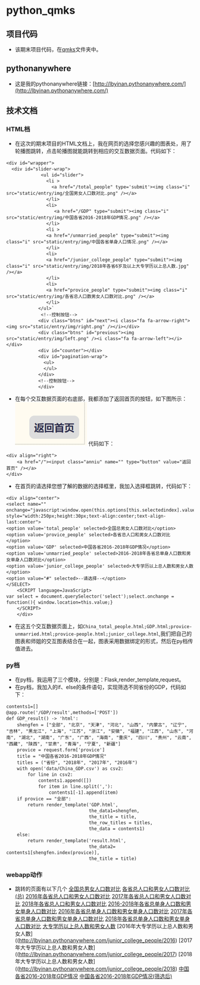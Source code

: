 # python_qmks
## 项目代码
* 该期末项目代码，在[qmks](https://github.com/luobyinan/python_qmks/tree/master/qmks)文件夹中。
## pythonanywhere
* 这是我的pythonanywhere链接：[http://lbyinan.pythonanywhere.com/](http://lbyinan.pythonanywhere.com/)
## 技术文档
### HTML档
* 在这次的期末项目的HTML文档上，我在网页的选择您感兴趣的图表处，用了轮播图跳转，点击轮播图就能跳转到相应的交互数据页面。代码如下：
```
<div id="wrapper">
  <div id="slider-wrap">
             <ul id="slider">
               <li >
                 <a href="/total_people" type='submit'><img class="i" src="static/entry/img/全国男女人口数对比.png" /></a>
               </li>
               <li>
                  <a href="/GDP" type="submit"><img class="i" src="static/entry/img/中国各省2016-2018年GDP情况.png" /></a>
               </li>
               <li >
               <a href="/unmarried_people" type="submit"><img class="i" src="static/entry/img/中国各省单身人口情况.png" /></a>
               </li>
               <li>
               <a href="/junior_college_people" type="submit"><img class="i" src="static/entry/img/2018年各省6岁及以上大专学历以上总人数.jpg" /></a>
               </li>
               <li>
               <a href="provice_people" type="submit"><img class="i" src="static/entry/img/各省总人口数男女人口数对比.png" /></a>
               </li>
            </ul>`
             <!--控制按钮-->
            <div class="btns" id="next"><i class="fa fa-arrow-right"><img src="static/entry/img/right.png" /></i></div>
            <div class="btns" id="previous"><img src="static/entry/img/left.png" /><i class="fa fa-arrow-left"></i></div>
            <div id="counter"></div>
            <div id="pagination-wrap">
              <ul>
              </ul>
            </div>
            <!--控制按钮-->
  			</div>
```

* 在每个交互数据页面的右底部，我都添加了返回首页的按钮，如下图所示：
![button](img/button.png)
代码如下：

```
<div align="right">
    <a href="/"><input class="anniu" name="" type="button" value="返回首页" /></a>
</div>
```

* 在首页的请选择您想了解的数据的选择框里，我加入选择框跳转，代码如下：
```
<div align="center">
<select name="" onchange="javascript:window.open(this.options[this.selectedindex].value)" style="width:250px;height:30px;text-align:center;text-align-last:center">
<option value='total_people' selected>全国总男女人口数对比</option>
<option value='provice_people' selected>各省总人口和男女人口数对比</option>
<option value='GDP' selected>中国各省2016-2018年GDP情况</option>
<option value='unmarried_people' selected>2016-2018年各省总单身人口数和男女单身人口数对比</option>
<option value='junior_college_people' selected>大专学历以上总人数和男女人数</option>
<option value="#" selected>--请选择--</option>
</SELECT>
    <SCRIPT language=JavaScript>
var select = document.querySelector('select');select.onchange = function(){	window.location=this.value;}
    </SCRIPT>
    </div>
```

* 在这五个交互数据页面上，如```China_total_people.html;GDP.html;provice-unmarried.html;provice-people.html;junior_college.html```,我们把自己的图表和师姐的交互图表结合在一起，图表采用数据绑定的形式，然后在py档传值进去。
### py档
* 在py档，我运用了三个模块，分别是：Flask,render_template,request。
* 在py档，我加入的if、else的条件语句，实现筛选不同省份的GDP，代码如下：
```
contents1=[]
@app.route('/GDP/result',methods=['POST'])
def GDP_result() -> 'html':
    shengfen = ["全部", "北京", "天津", "河北", "山西", "内蒙古", "辽宁", "吉林", "黑龙江", "上海", "江苏", "浙江", "安徽", "福建", "江西", "山东", "河南", "湖北", "湖南", "广东", "广西", "海南", "重庆", "四川", "贵州", "云南", "西藏", "陕西", "甘肃", "青海", "宁夏", "新疆"]
    provice = request.form['provice']
    title = "中国各省2016-2018年GDP情况"
    titles = ("省份", "2018年", "2017年", "2016年")
    with open('data/China_GDP.csv') as csv2:
        for line in csv2:
            contents1.append([])
            for item in line.split(','):
                contents1[-1].append(item)
    if provice == "全部":
        return render_template('GDP.html',
                               the_data1=shengfen,
                               the_title = title,
                               the_row_titles = titles,
                               the_data = contents1)
    else:
        return render_template('result.html',
                               the_data2= contents1[shengfen.index(provice)],
                               the_title = title)
```

### webapp动作
* 跳转的页面有以下几个
[全国总男女人口数对比](http://lbyinan.pythonanywhere.com/total_people)
[各省总人口和男女人口数对比(总)](http://lbyinan.pythonanywhere.com/provice_people)
[2016年各省总人口和男女人口数对比](http://lbyinan.pythonanywhere.com/provice_people/2016)
[2017年各省总人口和男女人口数对比](http://lbyinan.pythonanywhere.com/provice_people/2017)
[2018年各省总人口和男女人口数对比](http://lbyinan.pythonanywhere.com/provice_people/2018)
[2016-2018年各省总单身人口数和男女单身人口数对比](http://lbyinan.pythonanywhere.com/unmarried_people)
[2016年各省总单身人口数和男女单身人口数对比](http://lbyinan.pythonanywhere.com/unmarried_people/2016)
[2017年各省总单身人口数和男女单身人口数对比](http://lbyinan.pythonanywhere.com/unmarried_people/2017)
[2018年各省总单身人口数和男女单身人口数对比](http://lbyinan.pythonanywhere.com/unmarried_people/2018)
[大专学历以上总人数和男女人数](http://lbyinan.pythonanywhere.com/junior_college_people)
[2016年大专学历以上总人数和男女人数]((http://lbyinan.pythonanywhere.com/junior_college_people/2016)
[2017年大专学历以上总人数和男女人数]((http://lbyinan.pythonanywhere.com/junior_college_people/2017)
[2018年大专学历以上总人数和男女人数]((http://lbyinan.pythonanywhere.com/junior_college_people/2018)
[中国各省2016-2018年GDP情况](http://lbyinan.pythonanywhere.com/GDP)
[中国各省2016-2018年GDP情况(筛选后)](http://lbyinan.pythonanywhere.com/GDP/result)

